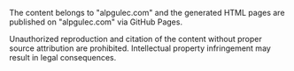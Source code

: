 The content belongs to "alpgulec.com" and the generated HTML pages are published on "alpgulec.com" via GitHub Pages.

Unauthorized reproduction and citation of the content without proper source attribution are prohibited. Intellectual property infringement may result in legal consequences.
